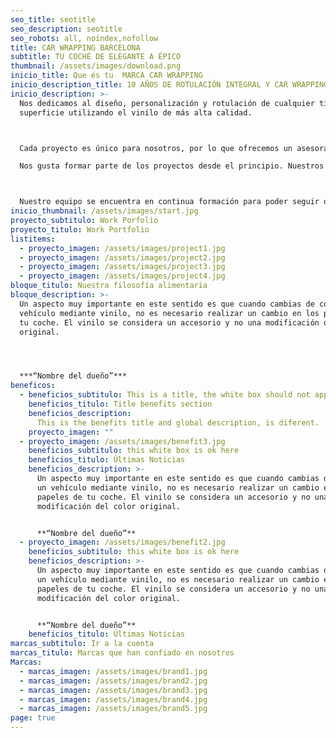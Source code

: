 ```yaml
---
seo_title: seotitle
seo_description: seotitle
seo_robots: all, noindex,nofollow
title: CAR WRAPPING BARCELONA
subtitle: TU COCHE DE ELEGANTE A ÉPICO
thumbnail: /assets/images/download.png
inicio_title: Que és tu  MARCA CAR WRAPPING
inicio_description_title: 10 AÑOS DE ROTULACIÓN INTEGRAL Y CAR WRAPPING
inicio_description: >-
  Nos dedicamos al diseño, personalización y rotulación de cualquier tipo de
  superficie utilizando el vinilo de más alta calidad.



  Cada proyecto es único para nosotros, por lo que ofrecemos un asesoramiento personalizado adaptado a las necesidades de cada cliente.

  Nos gusta formar parte de los proyectos desde el principio. Nuestros servicios van desde el asesoramiento y el diseño, hasta la impresión y rotulación.



  Nuestro equipo se encuentra en continua formación para poder seguir ofreciendo el mejor servicio y resultado. Estamos especializados en el car Wrapping (forrado integral de vehículos) aunque contamos con una amplia experiencia en rotulación de vehículos comerciales además de ofrecer cualquier tipo de servicio relacionado con el vinilo.
inicio_thumbnail: /assets/images/start.jpg
proyecto_subtitulo: Work Porfolio
proyecto_titulo: Work Portfolio
listitems:
  - proyecto_imagen: /assets/images/project1.jpg
  - proyecto_imagen: /assets/images/project2.jpg
  - proyecto_imagen: /assets/images/project3.jpg
  - proyecto_imagen: /assets/images/project4.jpg
bloque_titulo: Nuestra filosofía alimentaria
bloque_description: >-
  Un aspecto muy importante en este sentido es que cuando cambias de color un
  vehículo mediante vinilo, no es necesario realizar un cambio en los papeles de
  tu coche. El vinilo se considera un accesorio y no una modificación del color
  original.




  ***“Nombre del dueño”***
beneficos:
  - beneficios_subtitulo: This is a title, the white box should not appear in the title but in the loop yes
    beneficios_titulo: Title benefits section
    beneficios_description:
      This is the benefits title and global description, is diferent. 
    proyecto_imagen: ""
  - proyecto_imagen: /assets/images/benefit3.jpg
    beneficios_subtitulo: this white box is ok here
    beneficios_titulo: Últimas Noticias
    beneficios_description: >-
      Un aspecto muy importante en este sentido es que cuando cambias de color
      un vehículo mediante vinilo, no es necesario realizar un cambio en los
      papeles de tu coche. El vinilo se considera un accesorio y no una
      modificación del color original.


      **“Nombre del dueño”**
  - proyecto_imagen: /assets/images/benefit2.jpg
    beneficios_subtitulo: this white box is ok here
    beneficios_description: >-
      Un aspecto muy importante en este sentido es que cuando cambias de color
      un vehículo mediante vinilo, no es necesario realizar un cambio en los
      papeles de tu coche. El vinilo se considera un accesorio y no una
      modificación del color original.


      **“Nombre del dueño”**
    beneficios_titulo: Últimas Noticias
marcas_subtitulo: Ir a la cuenta
marcas_titulo: Marcas que han confiado en nosotros
Marcas:
  - marcas_imagen: /assets/images/brand1.jpg
  - marcas_imagen: /assets/images/brand2.jpg
  - marcas_imagen: /assets/images/brand3.jpg
  - marcas_imagen: /assets/images/brand4.jpg
  - marcas_imagen: /assets/images/brand5.jpg
page: true
---
```

